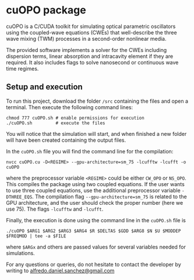 # cuOPO package

cuOPO is a C/CUDA toolkit for simulating optical parametric oscillators using the coupled-wave equations (CWEs) that well-describe the three wave mixing (TWM) processes in a second-order nonlinear media.

The provided software implements a solver for the CWEs including dispersion terms, linear absorption and intracavity element if they are required. It also includes flags to solve nanosecond or continuous wave time regimes.

## Setup and execution
To run this project, download the folder `/src` containing the files and open a terminal. Then execute the following command lines:

```
chmod 777 cuOPO.sh # enable permissions for execution
./cuOPO.sh         # execute the files
```

You will notice that the simulation will start, and when finished a new folder will have been created containing the output files.

In the `cuOPO.sh` file you will find the command line for the compilation:
```
nvcc cuOPO.cu -D<REGIME> --gpu-architecture=sm_75 -lcufftw -lcufft -o cuOPO
```
where the preprocessor variable `<REGIME>` could be either `CW_OPO` or `NS_OPO`. This compiles the package using two coupled equations. If the user wants to use three coupled equations, use the additional preprocessor variable `-DTHREE_EQS`. The compilation flag `--gpu-architecture=sm_75` is related to the GPU architecture, and the user should check the proper number (here we use 75). The flags `-lcufftw` and `-lcufft`.

Finally, the execution is done using the command line in the `cuOPO.sh` file is
```
./cuOPO $ARG1 $ARG2 $ARG3 $ARG4 $R $DELTAS $GDD $ARG8 $N $U $MODDEP $FREQMOD | tee -a $FILE
```
where `$ARGx` and others are passed values for several variables needed for simulations.

For any questions or queries, do not hesitate to contact the developer by writing to alfredo.daniel.sanchez@gmail.com
